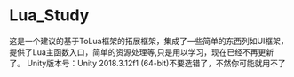 # Lua_Study
这是一个建议的基于ToLua框架的拓展框架，集成了一些简单的东西列如UI框架，提供了Lua主函数入口，简单的资源处理等,只是用以学习，现在已经不再更新了。
Unity版本号：Unity 2018.3.12f1 (64-bit)不要选错了，不然你可能就用不了
